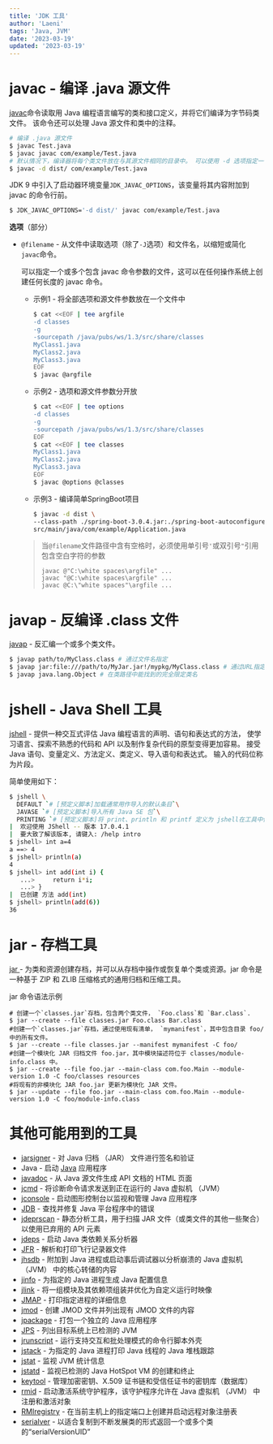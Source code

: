 ```yaml
---
title: 'JDK 工具'
author: 'Laeni'
tags: 'Java, JVM'
date: '2023-03-19'
updated: '2023-03-19'
---
```


# javac - 编译 .java 源文件

[javac](https://docs.oracle.com/en/java/javase/17/docs/specs/man/javac.html)命令读取用 Java 编程语言编写的类和接口定义，并将它们编译为字节码类文件。 该命令还可以处理 Java 源文件和类中的注释。

```sh
# 编译 .java 源文件
$ javac Test.java
$ javac javac com/example/Test.java
# 默认情况下，编译器将每个类文件放在与其源文件相同的目录中。 可以使用 -d 选项指定一个目录存输出文件
$ javac -d dist/ com/example/Test.java
```

JDK 9 中引入了启动器环境变量`JDK_JAVAC_OPTIONS`，该变量将其内容附加到 javac 的命令行前。

```sh
$ JDK_JAVAC_OPTIONS='-d dist/' javac com/example/Test.java
```

**选项**（部分）

- `@filename` - 从文件中读取选项（除了`-J`选项）和文件名，以缩短或简化 `javac`命令。

  可以指定一个或多个包含 javac 命令参数的文件，这可以在任何操作系统上创建任何长度的 javac 命令。 

  - 示例1 - 将全部选项和源文件参数放在一个文件中

    ```sh
    $ cat <<EOF | tee argfile
    -d classes
    -g
    -sourcepath /java/pubs/ws/1.3/src/share/classes
    MyClass1.java
    MyClass2.java
    MyClass3.java
    EOF
    $ javac @argfile
    ```

  - 示例2 - 选项和源文件参数分开放

    ```sh
    $ cat <<EOF | tee options
    -d classes
    -g
    -sourcepath /java/pubs/ws/1.3/src/share/classes
    EOF
    $ cat <<EOF | tee classes
    MyClass1.java
    MyClass2.java
    MyClass3.java
    EOF
    $ javac @options @classes
    ```

  - 示例3 - 编译简单SpringBoot项目

    ```sh
    $ javac -d dist \
    --class-path ./spring-boot-3.0.4.jar:./spring-boot-autoconfigure-3.0.4.jar:./spring-context-6.0.6.jar \
    src/main/java/com/example/Application.java
    ```

  > 当`@filename`文件路径中含有空格时，必须使用单引号`'`或双引号`"`引用包含空白字符的参数
  >
  > ```
  > javac @"C:\white spaces\argfile" ...
  > javac "@C:\white spaces\argfile" ...
  > javac @C:\"white spaces"\argfile ...
  > ```

# javap - 反编译 .class 文件

[javap](https://docs.oracle.com/en/java/javase/17/docs/specs/man/javap.html) - 反汇编一个或多个类文件。

```sh
$ javap path/to/MyClass.class # 通过文件名指定
$ javap jar:file:///path/to/MyJar.jar!/mypkg/MyClass.class # 通过URL指定
$ javap java.lang.Object # 在类路径中能找到的完全限定类名
```

# jshell - Java Shell 工具

[jshell](https://docs.oracle.com/en/java/javase/17/docs/specs/man/jshell.html) - 提供一种交互式评估 Java 编程语言的声明、语句和表达式的方法， 使学习语言、探索不熟悉的代码和 API 以及制作复杂代码的原型变得更加容易。 接受 Java 语句、变量定义、方法定义、类定义、导入语句和表达式。 输入的代码位称为片段。 

简单使用如下：

```sh
$ jshell \
  DEFAULT `# [预定义脚本]加载通常用作导入的默认条目`\
  JAVASE `# [预定义脚本]导入所有 Java SE 包`\
  PRINTING `# [预定义脚本]将 print、println 和 printf 定义为 jshell在工具中使用的方法`
|  欢迎使用 JShell -- 版本 17.0.4.1
|  要大致了解该版本, 请键入: /help intro
$ jshell> int a=4
a ==> 4
$ jshell> println(a)
4
$ jshell> int add(int i) {
   ...>     return i*i;
   ...> }
|  已创建 方法 add(int)
$ jshell> println(add(6))
36
```

# jar - 存档工具

[jar ](https://docs.oracle.com/en/java/javase/19/docs/specs/man/jar.html) - 为类和资源创建存档，并可以从存档中操作或恢复单个类或资源。jar 命令是一种基于 ZIP 和 ZLIB 压缩格式的通用归档和压缩工具。 

jar 命令语法示例 

```shell
# 创建一个`classes.jar`存档，包含两个类文件， `Foo.class`和 `Bar.class`. 
$ jar --create --file classes.jar Foo.class Bar.class
#创建一个`classes.jar`存档，通过使用现有清单， `mymanifest`，其中包含目录 foo/ 中的所有文件。 
$ jar --create --file classes.jar --manifest mymanifest -C foo/
#创建一个模块化 JAR 归档文件 foo.jar，其中模块描述符位于 classes/module-info.class 中。 
$ jar --create --file foo.jar --main-class com.foo.Main --module-version 1.0 -C foo/classes resources
#将现有的非模块化 JAR foo.jar 更新为模块化 JAR 文件。 
$ jar --update --file foo.jar --main-class com.foo.Main --module-version 1.0 -C foo/module-info.class
```

# 其他可能用到的工具

- [jarsigner](https://docs.oracle.com/en/java/javase/17/docs/specs/man/jarsigner.html) - 对 Java 归档 （JAR） 文件进行签名和验证
- Java - 启动 [Java](https://docs.oracle.com/en/java/javase/17/docs/specs/man/java.html) 应用程序
- [javadoc](https://docs.oracle.com/en/java/javase/17/docs/specs/man/javadoc.html) - 从 Java 源文件生成 API 文档的 HTML 页面
- [jcmd](https://docs.oracle.com/en/java/javase/17/docs/specs/man/jcmd.html) - 将诊断命令请求发送到正在运行的 Java 虚拟机 （JVM）
- [jconsole](https://docs.oracle.com/en/java/javase/17/docs/specs/man/jconsole.html) - 启动图形控制台以监视和管理 Java 应用程序
- [JDB](https://docs.oracle.com/en/java/javase/17/docs/specs/man/jdb.html) - 查找并修复 Java 平台程序中的错误
- [jdeprscan](https://docs.oracle.com/en/java/javase/17/docs/specs/man/jdeprscan.html) - 静态分析工具，用于扫描 JAR 文件（或类文件的其他一些聚合）以使用已弃用的 API 元素
- [jdeps](https://docs.oracle.com/en/java/javase/17/docs/specs/man/jdeps.html) - 启动 Java 类依赖关系分析器
- [JFR](https://docs.oracle.com/en/java/javase/17/docs/specs/man/jfr.html) - 解析和打印飞行记录器文件
- [jhsdb](https://docs.oracle.com/en/java/javase/17/docs/specs/man/jhsdb.html) - 附加到 Java 进程或启动事后调试器以分析崩溃的 Java 虚拟机 （JVM） 中的核心转储的内容
- [jinfo](https://docs.oracle.com/en/java/javase/17/docs/specs/man/jinfo.html) - 为指定的 Java 进程生成 Java 配置信息
- [jlink](https://docs.oracle.com/en/java/javase/17/docs/specs/man/jlink.html) - 将一组模块及其依赖项组装并优化为自定义运行时映像
- [JMAP](https://docs.oracle.com/en/java/javase/17/docs/specs/man/jmap.html) - 打印指定进程的详细信息
- [jmod](https://docs.oracle.com/en/java/javase/17/docs/specs/man/jmod.html) - 创建 JMOD 文件并列出现有 JMOD 文件的内容
- [jpackage](https://docs.oracle.com/en/java/javase/17/docs/specs/man/jpackage.html) - 打包一个独立的 Java 应用程序
- [JPS](https://docs.oracle.com/en/java/javase/17/docs/specs/man/jps.html) - 列出目标系统上已检测的 JVM
- [jrunscript](https://docs.oracle.com/en/java/javase/17/docs/specs/man/jrunscript.html) - 运行支持交互和批处理模式的命令行脚本外壳
- [jstack](https://docs.oracle.com/en/java/javase/17/docs/specs/man/jstack.html) - 为指定的 Java 进程打印 Java 线程的 Java 堆栈跟踪
- [jstat](https://docs.oracle.com/en/java/javase/17/docs/specs/man/jstat.html) - 监视 JVM 统计信息
- [jstatd](https://docs.oracle.com/en/java/javase/17/docs/specs/man/jstatd.html) - 监视已检测的 Java HotSpot VM 的创建和终止
- [keytool](https://docs.oracle.com/en/java/javase/17/docs/specs/man/keytool.html) - 管理加密密钥、X.509 证书链和受信任证书的密钥库（数据库）
- [rmid](https://docs.oracle.com/en/java/javase/17/docs/specs/man/rmid.html) - 启动激活系统守护程序，该守护程序允许在 Java 虚拟机 （JVM） 中注册和激活对象
- [RMIregistry](https://docs.oracle.com/en/java/javase/17/docs/specs/man/rmiregistry.html) - 在当前主机上的指定端口上创建并启动远程对象注册表
- [serialver](https://docs.oracle.com/en/java/javase/17/docs/specs/man/serialver.html) - 以适合复制到不断发展类的形式返回一个或多个类的“serialVersionUID”